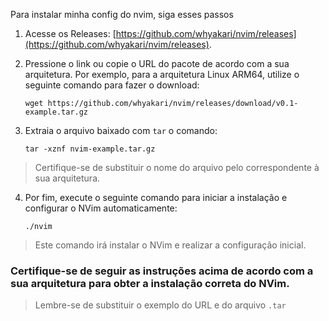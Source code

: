 Para instalar minha config do nvim, siga esses passos

1. Acesse os Releases: [https://github.com/whyakari/nvim/releases](https://github.com/whyakari/nvim/releases).

2. Pressione o link ou copie o URL do pacote de acordo com a sua arquitetura. Por exemplo, para a arquitetura Linux ARM64, utilize o seguinte comando para fazer o download:
   ```shell
   wget https://github.com/whyakari/nvim/releases/download/v0.1-example.tar.gz
   ```
3. Extraia o arquivo baixado com `tar` o comando:
    ```shell
    tar -xznf nvim-example.tar.gz
    ```
> Certifique-se de substituir o nome do arquivo pelo correspondente à sua arquitetura.

4. Por fim, execute o seguinte comando para iniciar a instalação e configurar o NVim automaticamente:
    ```shell
    ./nvim
    ```
> Este comando irá instalar o NVim e realizar a configuração inicial.

### Certifique-se de seguir as instruções acima de acordo com a sua arquitetura para obter a instalação correta do NVim.
> Lembre-se de substituir o exemplo do URL e do arquivo `.tar`
